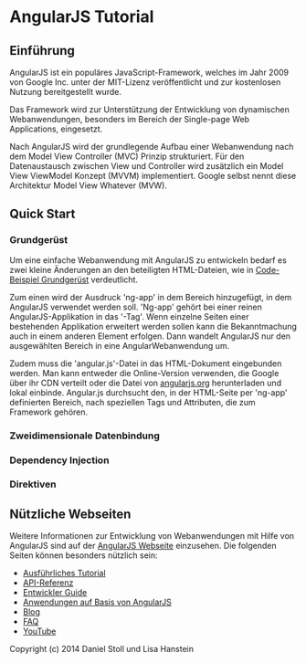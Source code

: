 AngularJS Tutorial
=================

## Einführung 

AngularJS ist ein populäres JavaScript-Framework, welches im Jahr 2009 von Google Inc. unter der MIT-Lizenz veröffentlicht und zur kostenlosen Nutzung bereitgestellt wurde. 

Das Framework wird zur Unterstützung der Entwicklung von dynamischen Webanwendungen, besonders im Bereich der Single-page Web Applications, eingesetzt. 

Nach AngularJS wird der grundlegende Aufbau einer Webanwendung nach dem Model View Controller (MVC) Prinzip strukturiert. Für den Datenaustausch zwischen View und Controller wird zusätzlich ein Model View ViewModel Konzept (MVVM) implementiert. Google selbst nennt diese Architektur Model View Whatever (MVW).

## Quick Start

### Grundgerüst

Um eine einfache Webanwendung mit AngularJS zu entwickeln bedarf es zwei kleine Änderungen an den beteiligten HTML-Dateien, wie in [Code-Beispiel Grundgerüst](https://github.com/dwstoll/dwstoll.github.io/blob/master/Codebeispiele/Grundgeruest.html) verdeutlicht. 

Zum einen wird der Ausdruck 'ng-app' in dem Bereich hinzugefügt, in dem AngularJS verwendet werden soll. 
'Ng-app' gehört bei einer reinen AngularJS-Applikation in das '<html>-Tag'. Wenn einzelne Seiten einer bestehenden Applikation erweitert werden sollen kann die Bekanntmachung auch in einem anderen Element erfolgen. Dann wandelt AngularJS nur den ausgewählten Bereich in eine AngularWebanwendung um. 

Zudem muss die 'angular.js'-Datei in das HTML-Dokument eingebunden werden. 
Man kann entweder die Online-Version verwenden, die Google über ihr CDN verteilt oder die Datei von [angularjs.org](angularjs.org) herunterladen und lokal einbinde. Angular.js durchsucht den, in der HTML-Seite per 'ng-app' definierten Bereich, nach speziellen Tags und Attributen, die zum Framework gehören.

### Zweidimensionale Datenbindung

### Dependency Injection

### Direktiven

## Nützliche Webseiten

Weitere Informationen zur Entwicklung von Webanwendungen mit Hilfe von AngularJS sind auf der [AngularJS Webseite](https://angularjs.org/) einzusehen.
Die folgenden Seiten können besonders nützlich sein:

- [Ausführliches Tutorial](https://docs.angularjs.org/tutorial)
- [API-Referenz](https://docs.angularjs.org/api)
- [Entwickler Guide](https://docs.angularjs.org/guide)
- [Anwendungen auf Basis von AngularJS](https://builtwith.angularjs.org/)
- [Blog](http://blog.angularjs.org/)
- [FAQ](https://docs.angularjs.org/misc/faq)
- [YouTube](https://www.youtube.com/user/angularjs)


Copyright (c) 2014 Daniel Stoll und Lisa Hanstein

